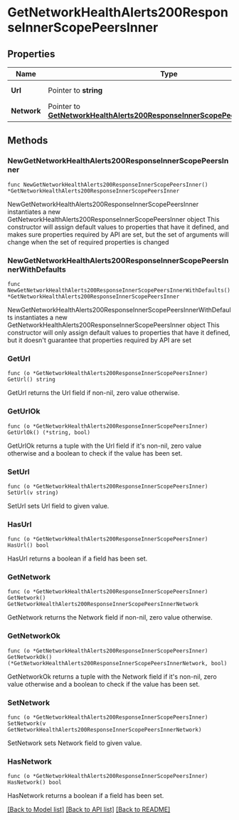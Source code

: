 # GetNetworkHealthAlerts200ResponseInnerScopePeersInner

## Properties

Name | Type | Description | Notes
------------ | ------------- | ------------- | -------------
**Url** | Pointer to **string** | URL to the peer | [optional] 
**Network** | Pointer to [**GetNetworkHealthAlerts200ResponseInnerScopePeersInnerNetwork**](GetNetworkHealthAlerts200ResponseInnerScopePeersInnerNetwork.md) |  | [optional] 

## Methods

### NewGetNetworkHealthAlerts200ResponseInnerScopePeersInner

`func NewGetNetworkHealthAlerts200ResponseInnerScopePeersInner() *GetNetworkHealthAlerts200ResponseInnerScopePeersInner`

NewGetNetworkHealthAlerts200ResponseInnerScopePeersInner instantiates a new GetNetworkHealthAlerts200ResponseInnerScopePeersInner object
This constructor will assign default values to properties that have it defined,
and makes sure properties required by API are set, but the set of arguments
will change when the set of required properties is changed

### NewGetNetworkHealthAlerts200ResponseInnerScopePeersInnerWithDefaults

`func NewGetNetworkHealthAlerts200ResponseInnerScopePeersInnerWithDefaults() *GetNetworkHealthAlerts200ResponseInnerScopePeersInner`

NewGetNetworkHealthAlerts200ResponseInnerScopePeersInnerWithDefaults instantiates a new GetNetworkHealthAlerts200ResponseInnerScopePeersInner object
This constructor will only assign default values to properties that have it defined,
but it doesn't guarantee that properties required by API are set

### GetUrl

`func (o *GetNetworkHealthAlerts200ResponseInnerScopePeersInner) GetUrl() string`

GetUrl returns the Url field if non-nil, zero value otherwise.

### GetUrlOk

`func (o *GetNetworkHealthAlerts200ResponseInnerScopePeersInner) GetUrlOk() (*string, bool)`

GetUrlOk returns a tuple with the Url field if it's non-nil, zero value otherwise
and a boolean to check if the value has been set.

### SetUrl

`func (o *GetNetworkHealthAlerts200ResponseInnerScopePeersInner) SetUrl(v string)`

SetUrl sets Url field to given value.

### HasUrl

`func (o *GetNetworkHealthAlerts200ResponseInnerScopePeersInner) HasUrl() bool`

HasUrl returns a boolean if a field has been set.

### GetNetwork

`func (o *GetNetworkHealthAlerts200ResponseInnerScopePeersInner) GetNetwork() GetNetworkHealthAlerts200ResponseInnerScopePeersInnerNetwork`

GetNetwork returns the Network field if non-nil, zero value otherwise.

### GetNetworkOk

`func (o *GetNetworkHealthAlerts200ResponseInnerScopePeersInner) GetNetworkOk() (*GetNetworkHealthAlerts200ResponseInnerScopePeersInnerNetwork, bool)`

GetNetworkOk returns a tuple with the Network field if it's non-nil, zero value otherwise
and a boolean to check if the value has been set.

### SetNetwork

`func (o *GetNetworkHealthAlerts200ResponseInnerScopePeersInner) SetNetwork(v GetNetworkHealthAlerts200ResponseInnerScopePeersInnerNetwork)`

SetNetwork sets Network field to given value.

### HasNetwork

`func (o *GetNetworkHealthAlerts200ResponseInnerScopePeersInner) HasNetwork() bool`

HasNetwork returns a boolean if a field has been set.


[[Back to Model list]](../README.md#documentation-for-models) [[Back to API list]](../README.md#documentation-for-api-endpoints) [[Back to README]](../README.md)


